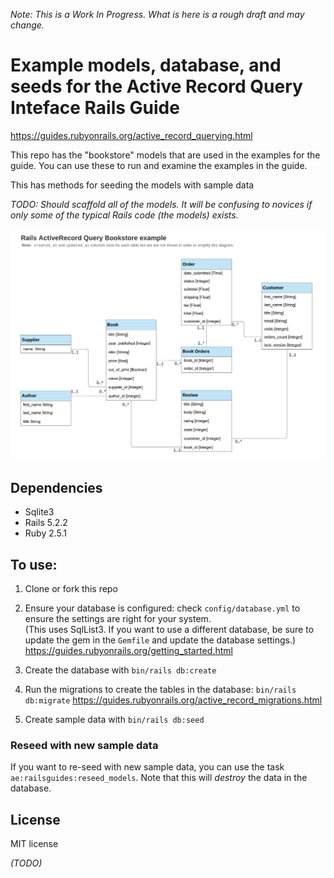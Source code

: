 _Note: This is a Work In Progress.  What is here is a rough draft and may change._


# Example models, database, and seeds for the Active Record Query Inteface Rails Guide
https://guides.rubyonrails.org/active_record_querying.html

This repo has the "bookstore" models that are used in the examples for the guide.  You can use these to run and examine the examples in the guide.
 
This has methods for seeding the models with sample data

_TODO: Should scaffold all of the models.  It will be confusing to novices if only some of the typical Rails code (the models) exists._

![diagram of all of the Bookstore models](RailsGuide_AR_Querying_bookstore_models.png)


## Dependencies
- Sqlite3
- Rails 5.2.2
- Ruby 2.5.1



## To use:

1. Clone or fork this repo
   
1. Ensure your database is configured: check `config/database.yml` to ensure the settings are right for your system.  
   (This uses SqlList3.  If you want to use a different database, be sure to update the gem in the `Gemfile` and update the database settings.)
   https://guides.rubyonrails.org/getting_started.html
   
2. Create the database with `bin/rails db:create`
   
2. Run the migrations to create the tables in the database: `bin/rails db:migrate`
   https://guides.rubyonrails.org/active_record_migrations.html
    
3. Create sample data with `bin/rails db:seed`

### Reseed with new sample data
If you want to re-seed with new sample data, you can use the task `ae:railsguides:reseed_models`.  Note that this will _destroy_ the data in the database.
  

## License

MIT license

_(TODO)_

